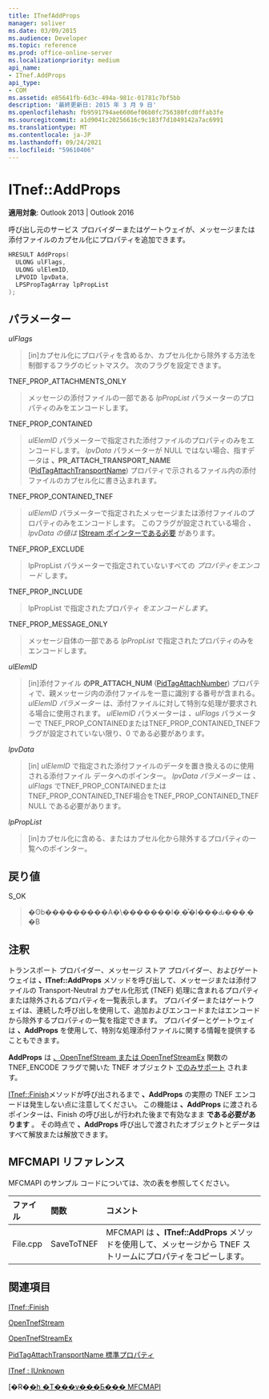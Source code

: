 ```yaml
---
title: ITnefAddProps
manager: soliver
ms.date: 03/09/2015
ms.audience: Developer
ms.topic: reference
ms.prod: office-online-server
ms.localizationpriority: medium
api_name:
- ITnef.AddProps
api_type:
- COM
ms.assetid: e85641fb-6d3c-494a-981c-01781c7bf5bb
description: '最終更新日: 2015 年 3 月 9 日'
ms.openlocfilehash: fb9591794ae6606ef06b0fc756380fcd0ffab3fe
ms.sourcegitcommit: a1d9041c20256616c9c183f7d1049142a7ac6991
ms.translationtype: MT
ms.contentlocale: ja-JP
ms.lasthandoff: 09/24/2021
ms.locfileid: "59610406"
---
```

# <a name="itnefaddprops"></a>ITnef::AddProps

  
  
**適用対象**: Outlook 2013 | Outlook 2016 
  
呼び出し元のサービス プロバイダーまたはゲートウェイが、メッセージまたは添付ファイルのカプセル化にプロパティを追加できます。 
  
```cpp
HRESULT AddProps(
  ULONG ulFlags,
  ULONG ulElemID,
  LPVOID lpvData,
  LPSPropTagArray lpPropList
);
```

## <a name="parameters"></a>パラメーター

 _ulFlags_
  
> [in]カプセル化にプロパティを含めるか、カプセル化から除外する方法を制御するフラグのビットマスク。 次のフラグを設定できます。
    
TNEF_PROP_ATTACHMENTS_ONLY 
  
> メッセージの添付ファイルの一部である  _lpPropList_ パラメーターのプロパティのみをエンコードします。 
    
TNEF_PROP_CONTAINED 
  
> _ulElemID_ パラメーターで指定された添付ファイルのプロパティのみをエンコードします。 _lpvData_ パラメーターが NULL ではない場合、指すデータは **、PR_ATTACH_TRANSPORT_NAME** ([PidTagAttachTransportName](pidtagattachtransportname-canonical-property.md)) プロパティで示されるファイル内の添付ファイルのカプセル化に書き込まれます。
    
TNEF_PROP_CONTAINED_TNEF 
  
> _ulElemID_ パラメーターで指定されたメッセージまたは添付ファイルのプロパティのみをエンコードします。 このフラグが設定されている場合  _、lpvData の値は_ [IStream ポインターである必要](https://docs.microsoft.com/windows/desktop/api/objidl/nn-objidl-istream) があります。 
    
TNEF_PROP_EXCLUDE 
  
> lpPropList パラメーターで指定されていないすべての  _プロパティをエンコード_ します。 
    
TNEF_PROP_INCLUDE 
  
> lpPropList で指定されたプロパティ  _をエンコードします_。 
    
TNEF_PROP_MESSAGE_ONLY 
  
> メッセージ自体の一部である  _lpPropList_ で指定されたプロパティのみをエンコードします。 
    
 _ulElemID_
  
> [in]添付ファイル **のPR_ATTACH_NUM** ([PidTagAttachNumber](pidtagattachnumber-canonical-property.md)) プロパティで、親メッセージ内の添付ファイルを一意に識別する番号が含まれる。 _ulElemID パラメーター_ は、添付ファイルに対して特別な処理が要求される場合に使用されます。 _ulElemID_ パラメーターは _、ulFlags_ パラメーターで TNEF_PROP_CONTAINEDまたはTNEF_PROP_CONTAINED_TNEFフラグが設定されていない限り、0 である必要があります。 
    
 _lpvData_
  
> [in]  _ulElemID_ で指定された添付ファイルのデータを置き換えるのに使用される添付ファイル データへのポインター。 _lpvData パラメーター_ は _、ulFlags_ でTNEF_PROP_CONTAINEDまたはTNEF_PROP_CONTAINED_TNEF場合をTNEF_PROP_CONTAINED_TNEF NULL である必要があります。
    
 _lpPropList_
  
> [in]カプセル化に含める、またはカプセル化から除外するプロパティの一覧へのポインター。
    
## <a name="return-value"></a>戻り値

S_OK 
  
> �ʘb���������A�\�������l�܂��͒l���Ԃ���܂��B
    
## <a name="remarks"></a>注釈

トランスポート プロバイダー、メッセージ ストア プロバイダー、およびゲートウェイは **、ITnef::AddProps** メソッドを呼び出して、メッセージまたは添付ファイルの Transport-Neutral カプセル化形式 (TNEF) 処理に含まれるプロパティまたは除外されるプロパティを一覧表示します。 プロバイダーまたはゲートウェイは、連続した呼び出しを使用して、追加およびエンコードまたはエンコードから除外するプロパティの一覧を指定できます。 プロバイダーとゲートウェイは **、AddProps** を使用して、特別な処理添付ファイルに関する情報を提供することもできます。 
  
 **AddProps** は [、OpenTnefStream または OpenTnefStreamEx](opentnefstream.md) 関数の TNEF_ENCODE フラグで開いた TNEF オブジェクト [でのみサポート](opentnefstreamex.md) されます。 
  
[ITnef::Finish](itnef-finish.md)メソッドが呼び出されるまで **、AddProps** の実際の TNEF エンコードは発生しない点に注意してください。 この機能は **、AddProps** に渡されるポインターは、Finish の呼び出しが行われた後まで有効なまま **である必要があります** 。 その時点で **、AddProps** 呼び出しで渡されたオブジェクトとデータはすべて解放または解放できます。 
  
## <a name="mfcmapi-reference"></a>MFCMAPI リファレンス

MFCMAPI のサンプル コードについては、次の表を参照してください。
  
|**ファイル**|**関数**|**コメント**|
|:-----|:-----|:-----|
|File.cpp  <br/> |SaveToTNEF  <br/> |MFCMAPI は **、ITnef::AddProps** メソッドを使用して、メッセージから TNEF ストリームにプロパティをコピーします。  <br/> |
   
## <a name="see-also"></a>関連項目



[ITnef::Finish](itnef-finish.md)
  
[OpenTnefStream](opentnefstream.md)
  
[OpenTnefStreamEx](opentnefstreamex.md)
  
[PidTagAttachTransportName 標準プロパティ](pidtagattachtransportname-canonical-property.md)
  
[ITnef : IUnknown](itnefiunknown.md)


[�R�[�h �T���v���Ƃ��� MFCMAPI](mfcmapi-as-a-code-sample.md)

